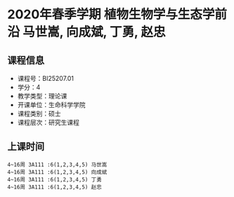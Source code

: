 # 2020年春季学期 植物生物学与生态学前沿 马世嵩, 向成斌, 丁勇, 赵忠






## 课程信息

- 课程号：BI25207.01
- 学分：4
- 教学类型：理论课
- 开课单位：生命科学学院
- 课程类别：硕士
- 课程层次：研究生课程

## 上课时间

```
4~16周 3A111 :6(1,2,3,4,5) 马世嵩
4~16周 3A111 :6(1,2,3,4,5) 向成斌
4~16周 3A111 :6(1,2,3,4,5) 丁勇
4~16周 3A111 :6(1,2,3,4,5) 赵忠
```

